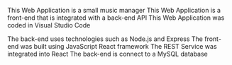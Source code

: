 
This Web Application is a small music manager 
This Web Application is a front-end that is integrated with a back-end API
This Web Application was coded in Visual Studio Code

The back-end uses technologies such as Node.js and Express
The front-end was built using JavaScript React framework 
The REST Service was integrated into React
The back-end is connect to a MySQL database
